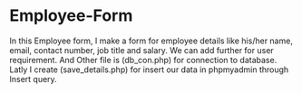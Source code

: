 # Employee-Form
In this Employee form, I make a form for employee details like his/her name, email, contact number, job title and salary. We can add further for user requirement. And Other file is (db_con.php) for connection to database. Latly I create (save_details.php) for insert our data in phpmyadmin through Insert query.
